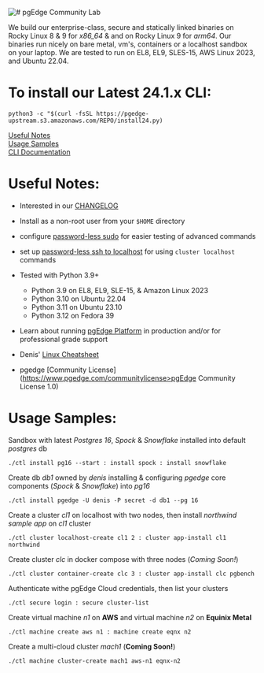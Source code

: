 
![# pgEdge Community Lab](img/community-lab-banner.png)

We build our enterprise-class, secure and statically linked binaries on Rocky Linux 8 & 9 for *x86_64* & and on Rocky Linux 9 for *arm64*.   Our binaries run nicely on bare metal, vm's, containers or a localhost sandbox on your laptop.  We are tested to run on EL8, EL9, SLES-15, AWS Linux 2023, and Ubuntu 22.04.

# To install our Latest 24.1.x CLI:

```
python3 -c "$(curl -fsSL https://pgedge-upstream.s3.amazonaws.com/REPO/install24.py)
```

[Useful Notes](#useful-notes)<br>
[Usage Samples](#usage-samples)<br>
[CLI Documentation](https://github.com/pgedge/nodectl/blob/REL24_STABLE/cli/README.md)

# Useful Notes:
- Interested in our [CHANGELOG](https://github.com/pgEdge/nodectl/blob/REL24_STABLE/CHANGELOG.md)

- Install as a non-root user from your `$HOME` directory

- configure [password-less sudo](https://blog.pgedge.org/index.php/2023/04/07/passwordless-sudo/) for easier testing of advanced commands

- set up [password-less ssh to localhost](https://blog.pgedge.org/index.php/2023/06/07/passwordless-ssh-to-localhost-2) for using `cluster localhost` commands

- Tested with Python 3.9+ 
  - Python 3.9 on EL8, EL9, SLE-15, & Amazon Linux 2023
  - Python 3.10 on Ubuntu 22.04
  - Python 3.11 on Ubuntu 23.10
  - Python 3.12 on Fedora 39

- Learn about running [pgEdge Platform](https://www.pgedge.com/products/pgedge-platform) in production and/or for professional grade support

- Denis' [Linux Cheatsheet](https://blog.pgedge.org)

- pgedge [Community License](https://www.pgedge.com/communitylicense>pgEdge Community License 1.0)



# Usage Samples:

Sandbox with latest *Postgres 16*, *Spock* & *Snowflake* installed into default *postgres* db<br>
```
./ctl install pg16 --start : install spock : install snowflake
```

Create db *db1* owned by *denis* installing & configuring *pgedge* core components (*Spock* & *Snowflake*) into *pg16*

```
./ctl install pgedge -U denis -P secret -d db1 --pg 16
```


Create a cluster *cl1* on localhost with two nodes, then install *northwind sample app* on *cl1* cluster

```
./ctl cluster localhost-create cl1 2 : cluster app-install cl1 northwind
```

Create cluster *clc* in docker compose with three nodes (*Coming Soon!*)
```
./ctl cluster container-create clc 3 : cluster app-install clc pgbench
```

Authenticate withe pgEdge Cloud credentials, then list your clusters
```
./ctl secure login : secure cluster-list
```

Create virtual machine *n1* on **AWS** and virtual machine *n2* on **Equinix Metal**
```
./ctl machine create aws n1 : machine create eqnx n2
```

Create a multi-cloud cluster *mach1* (**Coming Soon!**)
```
./ctl machine cluster-create mach1 aws-n1 eqnx-n2
```
